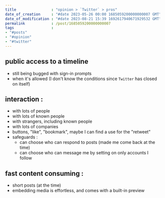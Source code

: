 ```yaml
---
title                : "opinion > `Twitter` > pros"
date_of_creation     : "#date 2023-05-26 00:00 1685059200000000007 GMT"
date_of_modification : "#date 2023-08-21 15:39 1692617940671929532 GMT"
permalink            : /post/1685059200000000007
tags                 : 
- "#posts"
- "#opinion"
- "#twitter"
---
```


## public access to a timeline  
- still being bugged with sign-in prompts
- when it's allowed (I don't know the conditions since `Twitter` has closed on itself)


## interaction :
- with lots of people
- with lots of known people
- with strangers, including known people
- with lots of companies
- buttons, "like", "bookmark", maybe I can find a use for the "retweet"
- safeguards :
  - can choose who can respond to posts (made me come back at the time)
  - can choose who can message me by setting on only accounts I follow

## fast content consuming : 
- short posts (at the time)
- embedding media is effortless, and comes with a built-in preview 